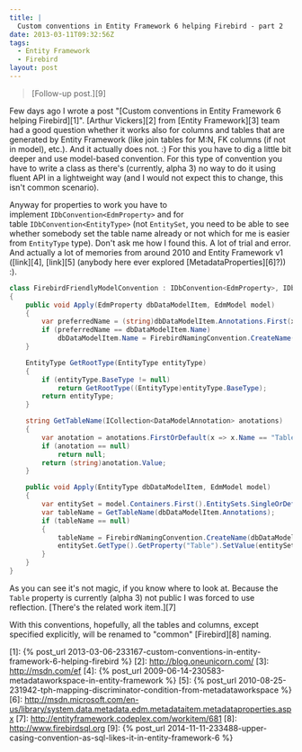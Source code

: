 ```yaml
---
title: |
  Custom conventions in Entity Framework 6 helping Firebird - part 2
date: 2013-03-11T09:32:56Z
tags:
  - Entity Framework
  - Firebird
layout: post
---
```

> [Follow-up post.][9]

Few days ago I wrote a post "[Custom conventions in Entity Framework 6 helping Firebird][1]". [Arthur Vickers][2] from [Entity Framework][3] team had a good question whether it works also for columns and tables that are generated by Entity Framework (like join tables for M:N, FK columns (if not in model), etc.). And it actually does not. :) For this you have to dig a little bit deeper and use model-based convention. For this type of convention you have to write a class as there's (currently, alpha 3) no way to do it using fluent API in a lightweight way (and I would not expect this to change, this isn't common scenario).

<!-- excerpt -->

Anyway for properties to work you have to implement `IDbConvention<EdmProperty>` and for table `IDbConvention<EntityType>` (not `EntitySet`, you need to be able to see whether somebody set the table name already or not which for me is easier from `EntityType` type). Don't ask me how I found this. A lot of trial and error. And actually a lot of memories from around 2010 and Entity Framework v1 ([link][4], [link][5] (anybody here ever explored [MetadataProperties][6]?)) :).

```csharp
class FirebirdFriendlyModelConvention : IDbConvention<EdmProperty>, IDbConvention<EntityType>
{
	public void Apply(EdmProperty dbDataModelItem, EdmModel model)
	{
		var preferredName = (string)dbDataModelItem.Annotations.First(x => x.Name == "PreferredName").Value;
		if (preferredName == dbDataModelItem.Name)
			dbDataModelItem.Name = FirebirdNamingConvention.CreateName(dbDataModelItem.Name);
	}

	EntityType GetRootType(EntityType entityType)
	{
		if (entityType.BaseType != null)
			return GetRootType((EntityType)entityType.BaseType);
		return entityType;
	}

	string GetTableName(ICollection<DataModelAnnotation> anotations)
	{
		var anotation = anotations.FirstOrDefault(x => x.Name == "TableName");
		if (anotation == null)
			return null;
		return (string)anotation.Value;
	}

	public void Apply(EntityType dbDataModelItem, EdmModel model)
	{
		var entitySet = model.Containers.First().EntitySets.SingleOrDefault(e => e.ElementType == GetRootType(dbDataModelItem));
		var tableName = GetTableName(dbDataModelItem.Annotations);
		if (tableName == null)
		{
			tableName = FirebirdNamingConvention.CreateName(dbDataModelItem.Name);
			entitySet.GetType().GetProperty("Table").SetValue(entitySet, tableName);
		}
	}
}
```

As you can see it's not magic, if you know where to look at. Because the `Table` property is currently (alpha 3) not public I was forced to use reflection. [There's the related work item.][7]

With this conventions, hopefully, all the tables and columns, except specified explicitly, will be renamed to "common" [Firebird][8] naming.

[1]: {% post_url 2013-03-06-233167-custom-conventions-in-entity-framework-6-helping-firebird %}
[2]: http://blog.oneunicorn.com/
[3]: http://msdn.com/ef
[4]: {% post_url 2009-06-14-230583-metadataworkspace-in-entity-framework %}
[5]: {% post_url 2010-08-25-231942-tph-mapping-discriminator-condition-from-metadataworkspace %}
[6]: http://msdn.microsoft.com/en-us/library/system.data.metadata.edm.metadataitem.metadataproperties.aspx
[7]: http://entityframework.codeplex.com/workitem/681
[8]: http://www.firebirdsql.org
[9]: {% post_url 2014-11-11-233488-upper-casing-convention-as-sql-likes-it-in-entity-framework-6 %}